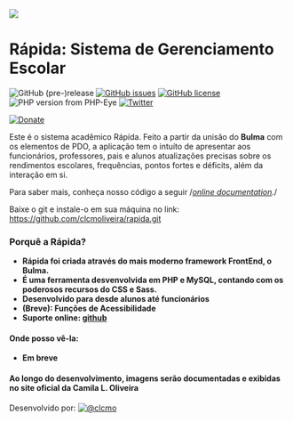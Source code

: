 <img src="#" />

# Rápida: Sistema de Gerenciamento Escolar #
![GitHub (pre-)release](https://img.shields.io/github/release/qubyte/rubidium/all.svg)
[![GitHub issues](https://img.shields.io/github/issues/clcmoliveira/rapida.svg)](https://github.com/clcmoliveira/rapida/issues)
[![GitHub license](https://img.shields.io/github/license/clcmoliveira/rapida.svg)](https://github.com/clcmoliveira/rapida)
![PHP version from PHP-Eye](https://img.shields.io/php-eye/symfony/symfony.svg)
[![Twitter](https://img.shields.io/twitter/url/https/github.com/clcmoliveira/rapida.svg?style=social)](https://twitter.com/intent/tweet?text=Wow:&url=https%3A%2F%2Fgithub.com%2Fclcmoliveira%2Frapida)


[![Donate](https://img.shields.io/badge/Donate-PayPal-green.svg)](#)

Este é o sistema acadêmico Rápída. Feito a partir da unisão do <strong>Bulma</strong> com os elementos de PDO, a aplicação tem o intuíto de 
apresentar aos funcionários, professores, pais e alunos atualizações precisas sobre os rendimentos escolares, frequências, pontos fortes e déficits, além da interação em si.

Para saber mais, conheça nosso código a seguir 
/*[online documentation](#).*/

Baixe o git e instale-o em sua máquina no link:
    https://github.com/clcmoliveira/rapida.git


### Porquê a Rápida? ###
 - **Rápida foi criada através do mais moderno framework FrontEnd, o Bulma.** 
 - **É uma ferramenta desvenvolvida em PHP e MySQL, contando com os poderosos recursos do CSS e Sass.**
 - **Desenvolvido para desde alunos até funcionários** 
 - **(Breve): Funções de Acessibilidade**
 - **Suporte online: [github](https://github.com/clcmoliveira/rapida)** 

#### Onde posso vê-la: ####

 - **Em breve**

#### Ao longo do desenvolvimento, imagens serão documentadas e exibidas no site oficial da Camila L. Oliveira  ####

Desenvolvido por:
<a href="http://projetos.camilaloliveira.com" target="_blank"><img src="https://i1.wp.com/camilaloliveira-com.umbler.net/wp-content/uploads/2018/08/milla.png" alt="@clcmo" /></a>

